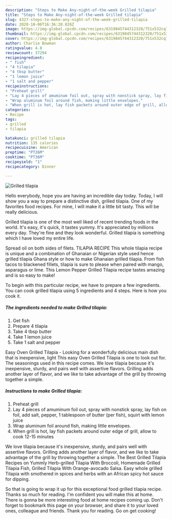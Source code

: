 ```yaml
---
description: "Steps to Make Any-night-of-the-week Grilled tilapia"
title: "Steps to Make Any-night-of-the-week Grilled tilapia"
slug: 4327-steps-to-make-any-night-of-the-week-grilled-tilapia
date: 2020-10-06T16:36:20.026Z
image: https://img-global.cpcdn.com/recipes/6319845744312320/751x532cq70/grilled-tilapia-recipe-main-photo.jpg
thumbnail: https://img-global.cpcdn.com/recipes/6319845744312320/751x532cq70/grilled-tilapia-recipe-main-photo.jpg
cover: https://img-global.cpcdn.com/recipes/6319845744312320/751x532cq70/grilled-tilapia-recipe-main-photo.jpg
author: Charlie Bowman
ratingvalue: 4.8
reviewcount: 37294
recipeingredient:
- " fish"
- "4 tilapia"
- "4 tbsp butter"
- "1 lemon juice"
- "1 salt and pepper"
recipeinstructions:
- "Preheat grill"
- "Lay 4 pieces of amuminum foil out, spray with nonstick spray, lay fish on foil, add salt, pepper, 1 tablespoon of butter (per fish), squirt with lemon juice"
- "Wrap aluminum foil around fish, making little envelopes."
- "When grill is hot, lay fish packets around outer edge of grill, allow to cook 12-15 minutes"
categories:
- Recipe
tags:
- grilled
- tilapia

katakunci: grilled tilapia 
nutrition: 135 calories
recipecuisine: American
preptime: "PT26M"
cooktime: "PT36M"
recipeyield: "1"
recipecategory: Dinner

---
```



![Grilled tilapia](https://img-global.cpcdn.com/recipes/6319845744312320/751x532cq70/grilled-tilapia-recipe-main-photo.jpg)

Hello everybody, hope you are having an incredible day today. Today, I will show you a way to prepare a distinctive dish, grilled tilapia. One of my favorites food recipes. For mine, I will make it a little bit tasty. This will be really delicious.

Grilled tilapia is one of the most well liked of recent trending foods in the world. It's easy, it's quick, it tastes yummy. It's appreciated by millions every day. They're fine and they look wonderful. Grilled tilapia is something which I have loved my entire life.

Spread oil on both sides of filets. TILAPIA RECIPE This whole tilapia recipe is unique and a combination of Ghanaian or Nigerian style used hence grilled tilapia Ghana style or how to make Ghanaian grilled tilapia. From fish tacos to blackened fillets, tilapia is sure to please when paired with mango, asparagus or lime. This Lemon Pepper Grilled Tilapia recipe tastes amazing and is so easy to make!


To begin with this particular recipe, we have to prepare a few ingredients. You can cook grilled tilapia using 5 ingredients and 4 steps. Here is how you cook it.

<!--inarticleads1-->

##### The ingredients needed to make Grilled tilapia:

1. Get  fish
1. Prepare 4 tilapia
1. Take 4 tbsp butter
1. Take 1 lemon juice
1. Take 1 salt and pepper


Easy Oven Grilled Tilapia - Looking for a wonderfully delicious main dish that is inexpensive, light This easy Oven Grilled Tilapia is one to look out for. The seasonings used in this recipe comes. We love tilapia because it&#39;s inexpensive, sturdy, and pairs well with assertive flavors. Grilling adds another layer of flavor, and we like to take advantage of the grill by throwing together a simple. 

<!--inarticleads2-->

##### Instructions to make Grilled tilapia:

1. Preheat grill
1. Lay 4 pieces of amuminum foil out, spray with nonstick spray, lay fish on foil, add salt, pepper, 1 tablespoon of butter (per fish), squirt with lemon juice
1. Wrap aluminum foil around fish, making little envelopes.
1. When grill is hot, lay fish packets around outer edge of grill, allow to cook 12-15 minutes


We love tilapia because it&#39;s inexpensive, sturdy, and pairs well with assertive flavors. Grilling adds another layer of flavor, and we like to take advantage of the grill by throwing together a simple. The Best Grilled Tilapia Recipes on Yummly Herb-grilled Tilapia With Broccoli, Homemade Grilled Tilapia Fish, Grilled Tilapia With Orange-avocado Salsa. Easy whole grilled Tilapia with smothered in spices and herbs with an African spicy hot sauce for dipping. 

So that is going to wrap it up for this exceptional food grilled tilapia recipe. Thanks so much for reading. I'm confident you will make this at home. There is gonna be more interesting food at home recipes coming up. Don't forget to bookmark this page on your browser, and share it to your loved ones, colleague and friends. Thank you for reading. Go on get cooking!
